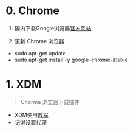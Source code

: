 # 0. Chrome

1. 国内下载Google浏览器[官方网站](https://www.google.cn/chrome/index.html)

2. 更新 Chrome 浏览器
- sudo apt-get update
- sudo apt-get install -y google-chrome-stable

# 1. XDM
> Chorme 浏览器下载插件 

- XDM使用[教程](https://zhuanlan.zhihu.com/p/37941433) 
- 记得设置代理